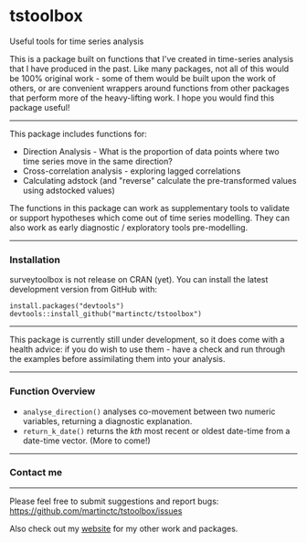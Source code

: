 # tstoolbox
Useful tools for time series analysis

This is a package built on functions that I've created in time-series analysis that I have produced in the past. Like many packages, not all of this would be 100% original work - some of them would be built upon the work of others, or are convenient wrappers around functions from other packages that perform more of the heavy-lifting work. I hope you would find this package useful!

---

This package includes functions for:
* Direction Analysis - What is the proportion of data points where two time series move in the same direction?
* Cross-correlation analysis - exploring lagged correlations
* Calculating adstock (and "reverse" calculate the pre-transformed values using adstocked values)

The functions in this package can work as supplementary tools to validate or support hypotheses which come out of time series modelling. They can also work as early diagnostic / exploratory tools pre-modelling.

---

### Installation

surveytoolbox is not release on CRAN (yet). 
You can install the latest development version from GitHub with:

```
install.packages("devtools")
devtools::install_github("martinctc/tstoolbox")
```
---

This package is currently still under development, so it does come with a health advice: if you do wish to use them - have a check and run through the examples before assimilating them into your analysis. 

---
### Function Overview

- `analyse_direction()` analyses co-movement between two numeric variables, returning a diagnostic explanation.
- `return_k_date()` returns the _kth_ most recent or oldest date-time from a date-time vector.
(More to come!)

---
### Contact me
---
Please feel free to submit suggestions and report bugs: <https://github.com/martinctc/tstoolbox/issues>

Also check out my [website](https://martinctc.github.io) for my other work and packages.
